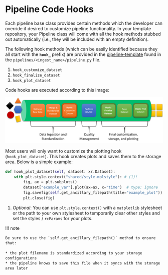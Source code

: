 # Pipeline Code Hooks

Each pipeline base class provides certain methods which the developer can override if desired to customize pipeline
functionality. In your template repository, your Pipeline class will come with all the hook methods stubbed out
automatically (i.e., they will be included with an empty definition).

The following hook methods (which can be easily identified because they all start with the **`hook_`** prefix) are
provided in the [pipeline-template](https://github.com/tsdat/pipeline-template) found in the
`pipelines/<ingest_name>/pipeline.py` file.

1. `hook_customize_dataset`
2. `hook_finalize_dataset`
3. `hook_plot_dataset`

Code hooks are executed according to this image:

![Ingest pipeline function calls](../figures/tsdat_ingest_pipeline.png)

Most users will only want to customize the plotting hook (`hook_plot_dataset`). This hook creates plots and saves them
to the storage area. Below is a simple example:

```python
def hook_plot_dataset(self, dataset: xr.Dataset):
    with plt.style.context("shared/style.mplstyle"): # (1)!
        fig, ax = plt.subplots()
        dataset["example_var"].plot(ax=ax, x="time")  # type: ignore
        fig.savefig(self.get_ancillary_filepath(title="example_plot"))
        plt.close(fig)
```

1. *Optional*: You can use `plt.style.context()` with a `matplotlib` stylesheet or the path to your own stylesheet to
    temporarily clear other styles and set the styles / `rcParams` for your plots.

!!! note

    Be sure to use the `self.get_ancillary_filepath()` method to ensure that:

    * the plot filename is standardized according to your storage configurations
    * the pipeline knows to save this file when it syncs with the storage area later
